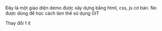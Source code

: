 Đây là một giao diện demo được xây dựng bằng html, css, js cơ bản.
No được dùng để học cách làm thế sử dụng GIT

Thay đổi 1 ít